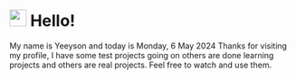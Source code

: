  <h1>
    <img src="https://emojis.slackmojis.com/emojis/images/1643510097/45343/hi.gif?1643510097" width="30"/> 
    Hello!
 </h1>
 <p>
    My name is Yeeyson and today is Monday, 6 May 2024
    Thanks for visiting my profile, I have some test projects going on others are done learning projects and others are real projects.
    Feel free to watch and use them.
 </p>